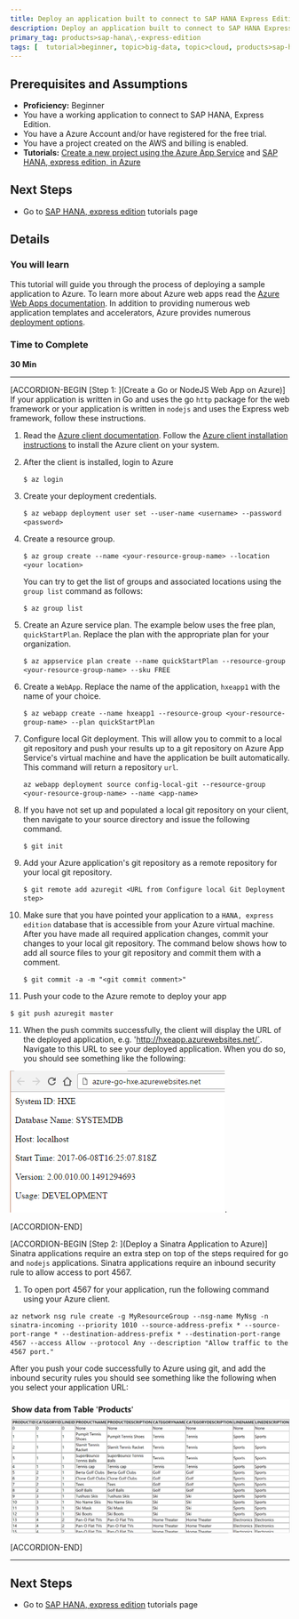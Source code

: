 ```yaml
---
title: Deploy an application built to connect to SAP HANA Express Edition, on Azure App Service.
description: Deploy an application built to connect to SAP HANA Express Edition, on Azure App Service.
primary_tag: products>sap-hana\,-express-edition
tags: [  tutorial>beginner, topic>big-data, topic>cloud, products>sap-hana, products>sap-hana\,-express-edition  ]
---
```


## Prerequisites and Assumptions
 - **Proficiency:** Beginner
 - You have a working application to connect to SAP HANA, Express Edition.
 - You have a Azure Account and/or have registered for the free trial.
 - You have a project created on the AWS and billing is enabled.
 - **Tutorials:**  [Create a new project using the Azure App Service](https://docs.microsoft.com/en-us/azure/app-service-web/app-service-web-overview) and [SAP HANA, express edition, in Azure](https://www.sap.com/developer/tutorials/hxe-azure-open-suse.html)


## Next Steps
 - Go to [SAP HANA, express edition](https://www.sap.com/developer/topics/sap-hana-express.tutorials.html) tutorials page

## Details
### You will learn  
This tutorial will guide you through the process of deploying a sample application to Azure. To learn more about Azure web apps read the [Azure Web Apps documentation](https://docs.microsoft.com/en-us/azure/app-service-web/). In addition to providing numerous web application templates and accelerators, Azure provides numerous [deployment options](https://docs.microsoft.com/en-us/azure/app-service-web/web-sites-deploy).

### Time to Complete
**30 Min**

---

[ACCORDION-BEGIN [Step 1: ](Create a Go or NodeJS Web App on Azure)]
If your application is written in Go and uses the go `http` package for the web framework or your application is written in `nodejs` and uses the Express web framework, follow these instructions. 

1. Read the [Azure client documentation](https://docs.microsoft.com/en-us/cli/azure/overview). Follow the [Azure client installation instructions](https://docs.microsoft.com/en-us/cli/azure/install-azure-cli) to install the Azure client on your system.

2. After the client is installed, login to Azure
   ```
   $ az login
   ```
3. Create your deployment credentials.
   ```
   $ az webapp deployment user set --user-name <username> --password <password>
   ```
4. Create a resource group. 
   ```
   $ az group create --name <your-resource-group-name> --location <your location>
   ```
   You can try to get the list of groups and associated locations using the `group list` command as follows:
   ```
   $ az group list
   ```
5. Create an Azure service plan.
   The example below uses the free plan, `quickStartPlan`. Replace the plan with the appropriate plan for your organization.
   ```
   $ az appservice plan create --name quickStartPlan --resource-group <your-resource-group-name> --sku FREE
   ```  
6. Create a `WebApp`. Replace the name of the application, `hxeapp1` with the name of your choice. 
   ```
   $ az webapp create --name hxeapp1 --resource-group <your-resource-group-name> --plan quickStartPlan
   ```
7. Configure local Git deployment. This will allow you to commit to a local git repository and push your results up to a git repository on Azure App Service's virtual machine and have the application be built automatically. This command will return a repository `url`.
   ```
   az webapp deployment source config-local-git --resource-group <your-resource-group-name> --name <app-name>
   ```

8. If you have not set up and populated a local git repository on your client, then navigate to your source directory and issue the following command. 
   ```
   $ git init
   ```
8. Add your Azure application's git repository as a remote repository for your local git repository. 
   ```
   $ git remote add azuregit <URL from Configure local Git Deployment step>
   ```

9. Make sure that you have pointed your application to a `HANA, express edition` database that is accessible from your Azure virtual machine. After you have made all required application changes, commit your changes to your local git repository. The command below shows how to add all source files to your git repository and commit them with a comment.
   ```
   $ git commit -a -m "<git commit comment>"
   ```
10. Push your code to the Azure remote to deploy your app
   ```
   $ git push azuregit master
   ```
11. When the push commits successfully, the client will display the URL of the deployed application, e.g. 'http://hxeapp.azurewebsites.net/`. Navigate to this URL to see your deployed application. When you do so, you should see something like the following:

![Results in Browser](1.png). 


[ACCORDION-END]

[ACCORDION-BEGIN [Step 2: ](Deploy a Sinatra Application to Azure)]
Sinatra applications require an extra step on top of the steps required for go and `nodejs` applications. Sinatra applications require an inbound security rule to allow access to port 4567.

1. To open port 4567 for your application, run the following command using your Azure client.
```
az network nsg rule create -g MyResourceGroup --nsg-name MyNsg -n sinatra-incoming --priority 1010 --source-address-prefix * --source-port-range * --destination-address-prefix * --destination-port-range 4567 --access Allow --protocol Any --description "Allow traffic to the 4567 port."
```

After you push your code successfully to Azure using git, and add the inbound security rules you should see something like the following when you select your application URL:

![Output of OData service in AZURE](2.png)



[ACCORDION-END]

---

## Next Steps
 - Go to [SAP HANA, express edition](https://www.sap.com/developer/topics/sap-hana-express.tutorials.html) tutorials page
